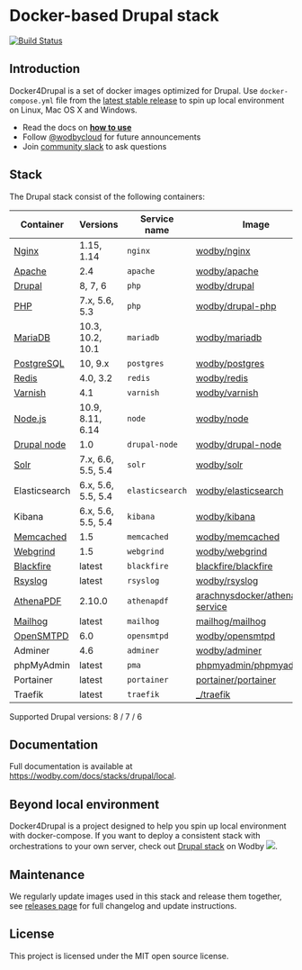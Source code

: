 # Docker-based Drupal stack

[![Build Status](https://travis-ci.org/wodby/docker4drupal.svg?branch=master)](https://travis-ci.org/wodby/docker4drupal)

## Introduction

Docker4Drupal is a set of docker images optimized for Drupal. Use `docker-compose.yml` file from the [latest stable release](https://github.com/wodby/docker4drupal/releases) to spin up local environment on Linux, Mac OS X and Windows. 

* Read the docs on [**how to use**](https://wodby.com/docs/stacks/drupal/local#usage)
* Follow [@wodbycloud](https://twitter.com/wodbycloud) for future announcements
* Join [community slack](https://slack.wodby.com) to ask questions

## Stack

The Drupal stack consist of the following containers:

| Container     | Versions                | Service name    | Image                              | Default |
| ------------- | ----------------------- | --------------- | ---------------------------------- | ------- |
| [Nginx]       | 1.15, 1.14              | `nginx`         | [wodby/nginx]                      | ✓       |
| [Apache]      | 2.4                     | `apache`        | [wodby/apache]                     |         |
| [Drupal]      | 8, 7, 6                 | `php`           | [wodby/drupal]                     | ✓       |
| [PHP]         | 7.x, 5.6, 5.3           | `php`           | [wodby/drupal-php]                 |         |
| [MariaDB]     | 10.3, 10.2, 10.1        | `mariadb`       | [wodby/mariadb]                    | ✓       |
| [PostgreSQL]  | 10, 9.x                 | `postgres`      | [wodby/postgres]                   |         |
| [Redis]       | 4.0, 3.2                | `redis`         | [wodby/redis]                      |         |
| [Varnish]     | 4.1                     | `varnish`       | [wodby/varnish]                    |         |
| [Node.js]     | 10.9, 8.11, 6.14        | `node`          | [wodby/node]                       |         |
| [Drupal node] | 1.0                     | `drupal-node`   | [wodby/drupal-node]                |         |
| [Solr]        | 7.x, 6.6, 5.5, 5.4      | `solr`          | [wodby/solr]                       |         |
| Elasticsearch | 6.x, 5.6, 5.5, 5.4      | `elasticsearch` | [wodby/elasticsearch]              |         |
| Kibana        | 6.x, 5.6, 5.5, 5.4      | `kibana`        | [wodby/kibana]                     |         |
| [Memcached]   | 1.5                     | `memcached`     | [wodby/memcached]                  |         |
| [Webgrind]    | 1.5                     | `webgrind`      | [wodby/webgrind]                   |         |
| [Blackfire]   | latest                  | `blackfire`     | [blackfire/blackfire]              |         |
| [Rsyslog]     | latest                  | `rsyslog`       | [wodby/rsyslog]                    |         |
| [AthenaPDF]   | 2.10.0                  | `athenapdf`     | [arachnysdocker/athenapdf-service] |         |
| [Mailhog]     | latest                  | `mailhog`       | [mailhog/mailhog]                  | ✓       |
| [OpenSMTPD]   | 6.0                     | `opensmtpd`     | [wodby/opensmtpd]                  |         |
| Adminer       | 4.6                     | `adminer`       | [wodby/adminer]                    |         |
| phpMyAdmin    | latest                  | `pma`           | [phpmyadmin/phpmyadmin]            |         |
| Portainer     | latest                  | `portainer`     | [portainer/portainer]              | ✓       |
| Traefik       | latest                  | `traefik`       | [_/traefik]                        | ✓       |

Supported Drupal versions: 8 / 7 / 6

## Documentation

Full documentation is available at https://wodby.com/docs/stacks/drupal/local.

## Beyond local environment

Docker4Drupal is a project designed to help you spin up local environment with docker-compose. If you want to deploy a consistent stack with orchestrations to your own server, check out [Drupal stack](https://wodby.com/stacks/drupal) on Wodby ![](https://www.google.com/s2/favicons?domain=wodby.com).

## Maintenance

We regularly update images used in this stack and release them together, see [releases page](https://github.com/wodby/docker4drupal/releases) for full changelog and update instructions.  

## License

This project is licensed under the MIT open source license.

[Nginx]: https://wodby.com/stacks/drupal/docs/containers/nginx
[Apache]: https://wodby.com/stacks/drupal/docs/containers/apache
[Drupal]: https://wodby.com/stacks/drupal/docs/containers/php/
[PHP]: https://wodby.com/stacks/drupal/docs/containers/php/
[MariaDB]: https://wodby.com/stacks/drupal/docs/containers/mariadb
[PostgreSQL]: https://wodby.com/stacks/drupal/docs/containers/postgres
[Redis]: https://wodby.com/stacks/drupal/docs/containers/redis
[Varnish]: https://wodby.com/stacks/drupal/docs/containers/varnish
[Node.js]: https://wodby.com/stacks/drupal/docs/containers/node
[Drupal node]: https://wodby.com/stacks/drupal/docs/containers/drupal-node
[Solr]: https://wodby.com/stacks/drupal/docs/containers/solr/
[Memcached]: https://wodby.com/stacks/drupal/docs/containers/memcached/
[Webgrind]: https://wodby.com/stacks/drupal/docs/containers/webgrind/
[Blackfire]: https://wodby.com/stacks/drupal/docs/containers/blackfire/
[Rsyslog]: https://wodby.com/stacks/drupal/docs/containers/rsyslog/
[AthenaPDF]: https://wodby.com/stacks/drupal/docs/containers/athenapdf/
[Mailhog]: https://wodby.com/stacks/drupal/docs/containers/mailhog/
[OpenSMTPD]: https://wodby.com/stacks/drupal/docs/containers/opensmtpd/

[wodby/nginx]: https://github.com/wodby/nginx
[wodby/apache]: https://github.com/wodby/apache
[wodby/drupal]: https://github.com/wodby/drupal
[wodby/drupal-php]: https://github.com/wodby/drupal-php
[wodby/mariadb]: https://github.com/wodby/mariadb
[wodby/postgres]: https://github.com/wodby/postgres
[wodby/redis]: https://github.com/wodby/redis
[wodby/varnish]: https://github.com/wodby/varnish
[wodby/solr]: https://github.com/wodby/solr
[wodby/elasticsearch]: https://github.com/wodby/elasticsearch
[wodby/kibana]: https://github.com/wodby/kibana
[wodby/node]: https://github.com/wodby/node
[wodby/drupal-node]: https://github.com/wodby/drupal-node
[wodby/memcached]: https://github.com/wodby/memcached
[wodby/opensmtpd]: https://github.com/wodby/opensmtpd
[wodby/webgrind]: https://hub.docker.com/r/wodby/webgrind
[blackfire/blackfire]: https://hub.docker.com/r/blackfire/blackfire
[wodby/rsyslog]: https://hub.docker.com/r/wodby/rsyslog
[arachnysdocker/athenapdf-service]: https://hub.docker.com/r/arachnysdocker/athenapdf-service
[mailhog/mailhog]: https://hub.docker.com/r/mailhog/mailhog
[wodby/adminer]: https://hub.docker.com/r/wodby/adminer
[phpmyadmin/phpmyadmin]: https://hub.docker.com/r/phpmyadmin/phpmyadmin
[portainer/portainer]: https://hub.docker.com/r/portainer/portainer
[_/traefik]: https://hub.docker.com/_/traefik
